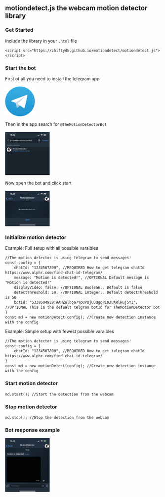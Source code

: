 ## motiondetect.js the webcam motion detector library
### Get Started
Include the library in your `.html` file
```JS
<script src="https://zhiftydk.github.io/motiondetect/motiondetect.js"></script>
```

### Start the bot
First of all you need to install the telegram app
<br>
<br>
<a href="https://telegram.org/"><img src="images/telegram.webp" style="width:10vw;"></a>

Then in the app search for `@TheMotionDetectorBot`
<br>
<br>
<img src="images/search.JPG" style="width:15vw;">

Now open the bot and click start
<br>
<br>
<img src="images/start.PNG" style="width:15vw;">

### Initialize motion detector
Example: Full setup with all possible varaibles
```JS
//The motion detector is using telegram to send messages!
const config = {
    chatId: "1234567890", //REQUIRED How to get telegram chatId https://www.alphr.com/find-chat-id-telegram/
    message: "Motion is detected!", //OPTIONAL Default message is "Motion is detected!"
    displayVideo: false, //OPTIONAL Boolean.. Default is false
    detectThreshold: 50, //OPTIONAL integer.. Default detectThreshold is 50
    botId: "5338504929:AAHZulboa7YpUPDjU3QgqPI9JUARlHuj5YI", //OPTIONAL This is the defualt telgram botId for TheMotionDetector bot
}
const md = new motionDetect(config); //Create new detection instance with the config
```

Example: Simple setup with fewest possible varaibles
```JS
//The motion detector is using telegram to send messages!
const config = {
    chatId: "1234567890", //REQUIRED How to get telegram chatId https://www.alphr.com/find-chat-id-telegram/
}
const md = new motionDetect(config); //Create new detection instance with the config
```

### Start motion detector
```JS
md.start(); //Start the detection from the webcam
```

### Stop motion detector
```JS
md.stop(); //Stop the detection from the webcam
```

### Bot response example
<img src="images/response.PNG" style="width:15vw;">
